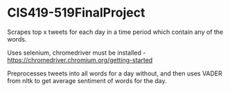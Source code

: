 # CIS419-519FinalProject

Scrapes top x tweets for each day in a time period which contain any of the words.

Uses selenium, chromedriver must be installed - https://chromedriver.chromium.org/getting-started

Preprocesses tweets into all words for a day without, and then uses VADER from nltk to get average sentiment of words for the day.
